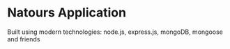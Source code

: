# Natours Application

Built using modern technologies: node.js, express.js, mongoDB, mongoose and friends